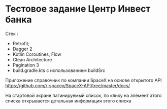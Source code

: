 # Тестовое задание Центр Инвест банка

Стек :
- Retrofit;
- Dagger 2
- Kotlin Coroutines, Flow
- Clean Architecture
- Pagination 3
- build.gradle.kts с использованием buildSrc

Приложение справочник по компании SpaceX на основе открытого API 
https://github.com/r-spacex/SpaceX-API/tree/master/docs/

На стартовой экране пагинируемый список, по клику на элемент этого списка открывается детальная информация этого списка 
